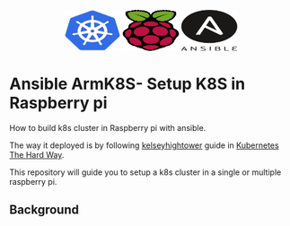 <p align="center">
    <a href="https://kubernetes.io/"><img src="https://github.com/armk8s/ansible/blob/main/images/kubernetes.png" width="100" height="73"></a>    <a href="https://www.raspberrypi.org/"><img src="https://github.com/armk8s/ansible/blob/main/images/raspberry-pi.png" width="100" height="73" ></a>    <a href="https://www.ansible.com/"><img src="https://github.com/armk8s/ansible/blob/main/images/ansible.png" width="100" height="73"></a>
</p>

# Ansible ArmK8S- Setup K8S in Raspberry pi

How to build k8s cluster in Raspberry pi with ansible.

The way it deployed is by following [kelseyhightower](https://github.com/kelseyhightower) guide in [Kubernetes The Hard Way](https://github.com/kelseyhightower/kubernetes-the-hard-way).

This repository will guide you to setup a k8s cluster in a single or multiple raspberry pi.

## Background

